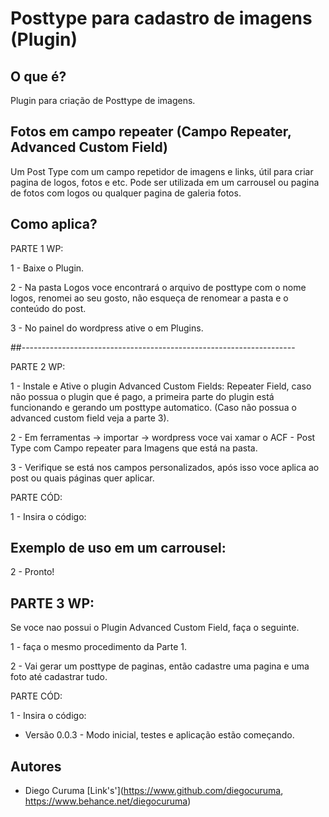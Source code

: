 # Posttype para cadastro de imagens (Plugin)

## O que é?

Plugin para criação de Posttype de imagens.


## Fotos em campo repeater (Campo Repeater, Advanced Custom Field)

Um Post Type com um campo repetidor de imagens e links, útil para criar pagina de logos, fotos e etc. Pode ser utilizada em um carrousel ou pagina de fotos com logos ou qualquer pagina de galeria fotos.

## Como aplica?

PARTE 1 WP:

1 - Baixe o Plugin.

2 - Na pasta Logos voce encontrará o arquivo de posttype com o nome logos, renomei ao seu gosto, não esqueça de renomear a pasta e o conteúdo do post.

3 - No painel do wordpress ative o em Plugins.

##--------------------------------------------------------------------

PARTE 2 WP:

1 - Instale e Ative o plugin Advanced Custom Fields: Repeater Field, caso não possua o plugin que é pago, a primeira parte do plugin está funcionando e gerando um posttype automatico. (Caso não possua o advanced custom field veja a parte 3).

2 - Em ferramentas -> importar -> wordpress voce vai xamar o ACF - Post Type com Campo repeater para Imagens que está na pasta. 

3 - Verifique se está nos campos personalizados, após isso voce aplica ao post ou quais páginas quer aplicar.


PARTE CÓD:

1 - Insira o código: 
## Exemplo de uso em um carrousel:


<!--<ul>
<?php $fotos = new WP_Query ( array ( 'post_type' => 'produto','page_id'=>coloque a id da pagina aqui));
while($fotos->have_posts()) : $fotos->the_post();
?>
    <?php 
        if( have_rows('listagem') ):
        while ( have_rows('listagem') ) : the_row();

    ?>
        <li>  
                                
            <?php if(get_sub_field('links') != '') : ?>
            <a href="<?php the_sub_field('links'); ?>"  class="pure-u-md-24-24" title="Acesse: <?php the_sub_field('links'); ?>">
                <img src="<?php the_sub_field('imagens'); ?>" alt="" class="">
            </a>
          
            <?php else : ?>
            <img src="<?php the_sub_field('imagens'); ?>" alt="<?php the_sub_field('links'); ?>" class="">

            <?php endif; ?>
        </li>
        <?php endwhile; endif; ?>

        <?php     
         endwhile; wp_reset_query(); 
        ?>
    </ul>   

<div class="customNavigation">
  <a class="btn prev img_rep">Previous</a>
  <a class="btn next img_rep">Next</a>
</div>
-->

2 - Pronto!





## PARTE 3 WP:

Se voce nao possui o Plugin Advanced Custom Field, faça o seguinte.

1 - faça o mesmo procedimento da Parte 1.

2 - Vai gerar um posttype de paginas, então cadastre uma pagina e uma foto até cadastrar tudo.

PARTE CÓD:

1 - Insira o código: 

<!--
<ul id="logo" class="owl-carousel">				        
<?php $lg = New wp_query(array('post_type' => 'logo', 'orderby' => 'title', 'order' => 'asc' , 'showposts' => -1));
    while($lg -> have_posts()): $lg -> the_post();

?>                                                
<li class="">
    <a href="<?php the_permalink(); ?>" class="" title="<?php the_title(); ?>">
        <?php the_post_thumbnail(); ?>
    </a>        
</li>

<?php endwhile; ?>
</ul>
<a class="prev1 img_rep">Previous</a>
<a class="next1 img_rep">Next</a>
-->




* Versão 0.0.3 - Modo inicial, testes e aplicação estão começando.


## Autores

* Diego Curuma [Link's'](https://www.github.com/diegocuruma, https://www.behance.net/diegocuruma)
